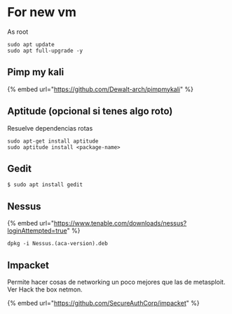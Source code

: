 # For new vm

As root

```text
sudo apt update 
sudo apt full-upgrade -y
```

## Pimp my kali

{% embed url="https://github.com/Dewalt-arch/pimpmykali" %}

## Aptitude  \(opcional si tenes algo roto\)

Resuelve dependencias rotas 

```text
sudo apt-get install aptitude
sudo aptitude install <package-name>
```

## Gedit

```text
$ sudo apt install gedit
```

## Nessus

{% embed url="https://www.tenable.com/downloads/nessus?loginAttempted=true" %}

```text
dpkg -i Nessus.(aca-version).deb
```

## Impacket

Permite hacer cosas de networking un poco mejores que las de metasploit. Ver Hack the box netmon.

{% embed url="https://github.com/SecureAuthCorp/impacket" %}



